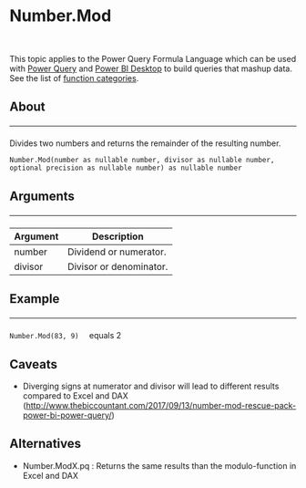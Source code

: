   <div class="topic">
    <h1 class="title">Number.Mod</h1>
    <div id="mainSection">
      <div id="mainBody"> <p>This topic applies to the Power Query Formula Language which can be used with <a href="https://support.office.com/article/Introduction-to-Microsoft-Power-Query-for-Excel-6E92E2F4-2079-4E1F-BAD5-89F6269CD605">Power Query</a> and <a href="http://go.microsoft.com/fwlink/p/?LinkId=618607">Power BI Desktop</a> to build queries that mashup data. See the list of <a href="https://msdn.microsoft.com/en-us/library/mt211003.aspx">function categories</a>.</p><div><h2 class="LW_CollapsibleArea_TitleDiv"><div><a class="LW_CollapsibleArea_TitleAhref" title="Collapse" role="heading"><span class="cl_CollapsibleArea_expanding LW_CollapsibleArea_Img"></span><span class="LW_CollapsibleArea_Title">About</span></a><div id="Anchor_0" class="LW_CollapsibleArea_Anchor_Div"><a href="/en-us/library/mt253344.aspx#Anchor_0" class="LW_CollapsibleArea_Anchor_Img" title="Right-click to copy and share the link for this section"></a></div><div class="LW_CollapsibleArea_HrDiv"><hr class="LW_CollapsibleArea_Hr" /></div></div></h2><div class="sectionblock"><a id="About"></a></div></div><p>Divides two numbers and returns the remainder of the resulting number.</p>

```Number.Mod(number as nullable number, divisor as nullable number, optional precision as nullable number) as nullable number ```


<div><h2 class="LW_CollapsibleArea_TitleDiv"><div><a class="LW_CollapsibleArea_TitleAhref" title="Collapse" role="heading"><span class="cl_CollapsibleArea_expanding LW_CollapsibleArea_Img"></span><span class="LW_CollapsibleArea_Title">Arguments</span></a><div id="Anchor_1" class="LW_CollapsibleArea_Anchor_Div"><a href="/en-us/library/mt253344.aspx#Anchor_1" class="LW_CollapsibleArea_Anchor_Img" title="Right-click to copy and share the link for this section"></a></div><div class="LW_CollapsibleArea_HrDiv"><hr class="LW_CollapsibleArea_Hr" /></div></div></h2><div class="sectionblock"><a id="Arguments"></a></div></div><table Responsive="true" summary="table"><thead><tr Responsive="true"><th scope="col">Argument</th><th scope="col">Description</th></tr></thead><tbody><tr><td data-th="Argument">number</td><td data-th="Description">Dividend or numerator.</td></tr><tr><td data-th="Argument">divisor</td><td data-th="Description">Divisor or denominator.</td></tr></tbody></table><div><h2 class="LW_CollapsibleArea_TitleDiv"><div><a class="LW_CollapsibleArea_TitleAhref" title="Collapse" role="heading"><span class="cl_CollapsibleArea_expanding LW_CollapsibleArea_Img"></span><span class="LW_CollapsibleArea_Title">Example</span></a><div id="Anchor_2" class="LW_CollapsibleArea_Anchor_Div"><a href="/en-us/library/mt253344.aspx#Anchor_2" class="LW_CollapsibleArea_Anchor_Img" title="Right-click to copy and share the link for this section"></a></div><div class="LW_CollapsibleArea_HrDiv"><hr class="LW_CollapsibleArea_Hr" /></div></div></h2><div class="sectionblock"><a id="Example"></a></div></div>


```Number.Mod(83, 9)  ```   equals 2 


## Caveats
- Diverging signs at numerator and divisor will lead to different results compared to Excel and DAX (http://www.thebiccountant.com/2017/09/13/number-mod-rescue-pack-power-bi-power-query/) 


## Alternatives
- Number.ModX.pq : Returns the same results than the modulo-function in Excel and DAX 
